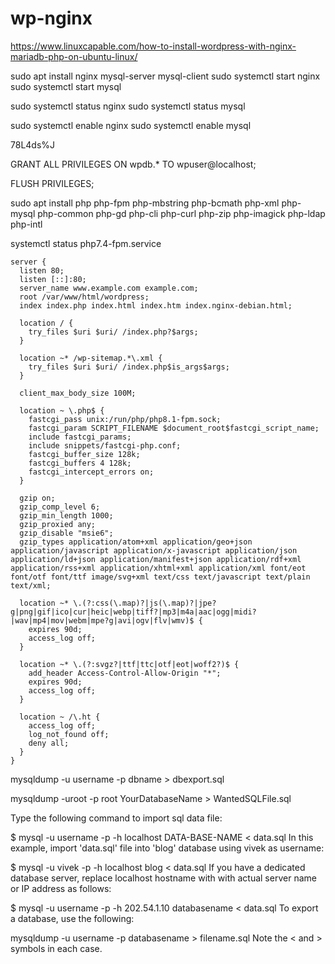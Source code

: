 # wp-nginx
https://www.linuxcapable.com/how-to-install-wordpress-with-nginx-mariadb-php-on-ubuntu-linux/

sudo apt install nginx mysql-server mysql-client
sudo systemctl start nginx
sudo systemctl start mysql

sudo systemctl status nginx
sudo systemctl status mysql


sudo systemctl enable nginx
sudo systemctl enable mysql

78L4ds%J


GRANT ALL PRIVILEGES ON wpdb.* TO wpuser@localhost;

FLUSH PRIVILEGES;

sudo apt install php php-fpm php-mbstring php-bcmath php-xml php-mysql php-common php-gd php-cli php-curl php-zip php-imagick php-ldap php-intl

systemctl status php7.4-fpm.service



```nginx
server {
  listen 80;
  listen [::]:80;
  server_name www.example.com example.com;
  root /var/www/html/wordpress;
  index index.php index.html index.htm index.nginx-debian.html;

  location / {
    try_files $uri $uri/ /index.php?$args;
  }

  location ~* /wp-sitemap.*\.xml {
    try_files $uri $uri/ /index.php$is_args$args;
  }

  client_max_body_size 100M;

  location ~ \.php$ {
    fastcgi_pass unix:/run/php/php8.1-fpm.sock;
    fastcgi_param SCRIPT_FILENAME $document_root$fastcgi_script_name;
    include fastcgi_params;
    include snippets/fastcgi-php.conf;
    fastcgi_buffer_size 128k;
    fastcgi_buffers 4 128k;
    fastcgi_intercept_errors on;
  }

  gzip on;
  gzip_comp_level 6;
  gzip_min_length 1000;
  gzip_proxied any;
  gzip_disable "msie6";
  gzip_types application/atom+xml application/geo+json application/javascript application/x-javascript application/json application/ld+json application/manifest+json application/rdf+xml application/rss+xml application/xhtml+xml application/xml font/eot font/otf font/ttf image/svg+xml text/css text/javascript text/plain text/xml;

  location ~* \.(?:css(\.map)?|js(\.map)?|jpe?g|png|gif|ico|cur|heic|webp|tiff?|mp3|m4a|aac|ogg|midi?|wav|mp4|mov|webm|mpe?g|avi|ogv|flv|wmv)$ {
    expires 90d;
    access_log off;
  }

  location ~* \.(?:svgz?|ttf|ttc|otf|eot|woff2?)$ {
    add_header Access-Control-Allow-Origin "*";
    expires 90d;
    access_log off;
  }

  location ~ /\.ht {
    access_log off;
    log_not_found off;
    deny all;
  }
}
```
mysqldump -u username -p dbname > dbexport.sql

mysqldump -uroot -p root YourDatabaseName > WantedSQLFile.sql



Type the following command to import sql data file:

$ mysql -u username -p -h localhost DATA-BASE-NAME < data.sql
In this example, import 'data.sql' file into 'blog' database using vivek as username:

$ mysql -u vivek -p -h localhost blog < data.sql
If you have a dedicated database server, replace localhost hostname with with actual server name or IP address as follows:

$ mysql -u username -p -h 202.54.1.10 databasename < data.sql
To export a database, use the following:

mysqldump -u username -p databasename > filename.sql
Note the < and > symbols in each case.
